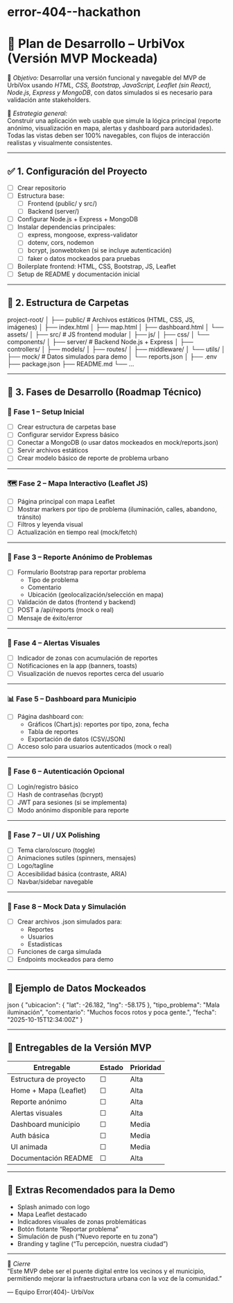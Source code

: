 ﻿# error-404--hackathon
 
# 🧭 Plan de Desarrollo – UrbiVox (Versión MVP Mockeada)

📅 *Objetivo:* Desarrollar una versión funcional y navegable del MVP de UrbiVox usando *HTML, CSS, Bootstrap, JavaScript, Leaflet (sin React), Node.js, Express y MongoDB*, con datos simulados si es necesario para validación ante stakeholders.

🧠 *Estrategia general:*  
Construir una aplicación web usable que simule la lógica principal (reporte anónimo, visualización en mapa, alertas y dashboard para autoridades).  
Todas las vistas deben ser 100% navegables, con flujos de interacción realistas y visualmente consistentes.

---

## ✅ 1. Configuración del Proyecto

- [ ] Crear repositorio 
- [ ] Estructura base: 
  - [ ] Frontend (public/ y src/)
  - [ ] Backend (server/)
- [ ] Configurar Node.js + Express + MongoDB
- [ ] Instalar dependencias principales:
  - [ ] express, mongoose, express-validator
  - [ ] dotenv, cors, nodemon
  - [ ] bcrypt, jsonwebtoken (si se incluye autenticación)
  - [ ] faker o datos mockeados para pruebas
- [ ] Boilerplate frontend: HTML, CSS, Bootstrap, JS, Leaflet
- [ ] Setup de README y documentación inicial

---

## 🧩 2. Estructura de Carpetas


project-root/
│
├── public/               # Archivos estáticos (HTML, CSS, JS, imágenes)
│   ├── index.html
│   ├── map.html
│   ├── dashboard.html
│   └── assets/
│
├── src/                  # JS frontend modular
│   ├── js/
│   ├── css/
│   └── components/
│
├── server/               # Backend Node.js + Express
│   ├── controllers/
│   ├── models/
│   ├── routes/
│   ├── middleware/
│   └── utils/
│
├── mock/                 # Datos simulados para demo
│   └── reports.json
│
├── .env
├── package.json
├── README.md
└── ...


---

## 🧱 3. Fases de Desarrollo (Roadmap Técnico)

### 🚀 Fase 1 – Setup Inicial

- [ ] Crear estructura de carpetas base
- [ ] Configurar servidor Express básico
- [ ] Conectar a MongoDB (o usar datos mockeados en mock/reports.json)
- [ ] Servir archivos estáticos
- [ ] Crear modelo básico de reporte de problema urbano

---

### 🗺 Fase 2 – Mapa Interactivo (Leaflet JS)

- [ ] Página principal con mapa Leaflet
- [ ] Mostrar markers por tipo de problema (iluminación, calles, abandono, tránsito)
- [ ] Filtros y leyenda visual
- [ ] Actualización en tiempo real (mock/fetch)

---

### 📝 Fase 3 – Reporte Anónimo de Problemas

- [ ] Formulario Bootstrap para reportar problema
  - Tipo de problema
  - Comentario
  - Ubicación (geolocalización/selección en mapa)
- [ ] Validación de datos (frontend y backend)
- [ ] POST a /api/reports (mock o real)
- [ ] Mensaje de éxito/error

---

### 🔔 Fase 4 – Alertas Visuales

- [ ] Indicador de zonas con acumulación de reportes
- [ ] Notificaciones en la app (banners, toasts)
- [ ] Visualización de nuevos reportes cerca del usuario

---

### 📊 Fase 5 – Dashboard para Municipio

- [ ] Página dashboard con:
  - Gráficos (Chart.js): reportes por tipo, zona, fecha
  - Tabla de reportes
  - Exportación de datos (CSV/JSON)
- [ ] Acceso solo para usuarios autenticados (mock o real)

---

### 🔑 Fase 6 – Autenticación Opcional

- [ ] Login/registro básico
- [ ] Hash de contraseñas (bcrypt)
- [ ] JWT para sesiones (si se implementa)
- [ ] Modo anónimo disponible para reporte

---

### 🎨 Fase 7 – UI / UX Polishing

- [ ] Tema claro/oscuro (toggle)
- [ ] Animaciones sutiles (spinners, mensajes)
- [ ] Logo/tagline
- [ ] Accesibilidad básica (contraste, ARIA)
- [ ] Navbar/sidebar navegable

---

### 🧪 Fase 8 – Mock Data y Simulación

- [ ] Crear archivos .json simulados para:
  - Reportes
  - Usuarios
  - Estadísticas
- [ ] Funciones de carga simulada
- [ ] Endpoints mockeados para demo

---

## 🧠 Ejemplo de Datos Mockeados

json
{
  "ubicacion": { "lat": -26.182, "lng": -58.175 },
  "tipo_problema": "Mala iluminación",
  "comentario": "Muchos focos rotos y poca gente.",
  "fecha": "2025-10-15T12:34:00Z"
}


---

## 🧭 Entregables de la Versión MVP

| Entregable             | Estado | Prioridad |
|------------------------|--------|-----------|
| Estructura de proyecto |   ☐    |   Alta    |
| Home + Mapa (Leaflet)  |   ☐    |   Alta    |
| Reporte anónimo        |   ☐    |   Alta    |
| Alertas visuales       |   ☐    |   Alta    |
| Dashboard municipio    |   ☐    |   Media   |
| Auth básica            |   ☐    |   Media   |
| UI animada             |   ☐    |   Media   |
| Documentación README   |   ☐    |   Alta    |

---

## 🧩 Extras Recomendados para la Demo

- Splash animado con logo
- Mapa Leaflet destacado
- Indicadores visuales de zonas problemáticas
- Botón flotante “Reportar problema”
- Simulación de push (“Nuevo reporte en tu zona”)
- Branding y tagline (“Tu percepción, nuestra ciudad”)

---

💛 *Cierre*  
“Este MVP debe ser el puente digital entre los vecinos y el municipio, permitiendo mejorar la infraestructura urbana con la voz de la comunidad.”

— Equipo Error(404)- UrbiVox
